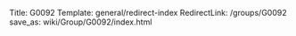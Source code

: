 Title: G0092
Template: general/redirect-index
RedirectLink: /groups/G0092
save_as: wiki/Group/G0092/index.html